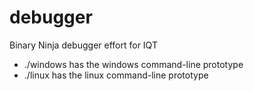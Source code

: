 # debugger

Binary Ninja debugger effort for IQT

* ./windows has the windows command-line prototype
* ./linux has the linux command-line prototype
